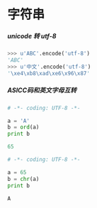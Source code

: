 # 字符串
##### unicode 转 utf-8
```Python
>>> u'ABC'.encode('utf-8')
'ABC'
>>> u'中文'.encode('utf-8')
'\xe4\xb8\xad\xe6\x96\x87'
```
##### ASICC码和英文字母互转
```Python
# -*- coding: UTF-8 -*-

a = 'A'
b = ord(a)
print b

65
```

```Python
# -*- coding: UTF-8 -*-

a = 65
b = chr(a)
print b

A
```
